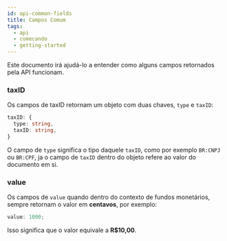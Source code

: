 ```yaml
---
id: api-common-fields
title: Campos Comum
tags:
  - api
  - comecando
  - getting-started
---
```


Este documento irá ajudá-lo a entender como alguns campos retornados pela API funcionam.

### taxID

Os campos de taxID retornam um objeto com duas chaves, `type` e `taxID`:

```ts
taxID: {
  type: string,
  taxID: string,
}
```

O campo de `type` significa o tipo daquele `taxID`, como por exemplo `BR:CNPJ` ou `BR:CPF`, ja o campo de `taxID` dentro do objeto refere ao valor do documento em si.

### value

Os campos de `value` quando dentro do contexto de fundos monetários, sempre retornam o valor em **centavos**, por exemplo:

```ts
value: 1000;
```

Isso significa que o valor equivale a **R$10,00**.
